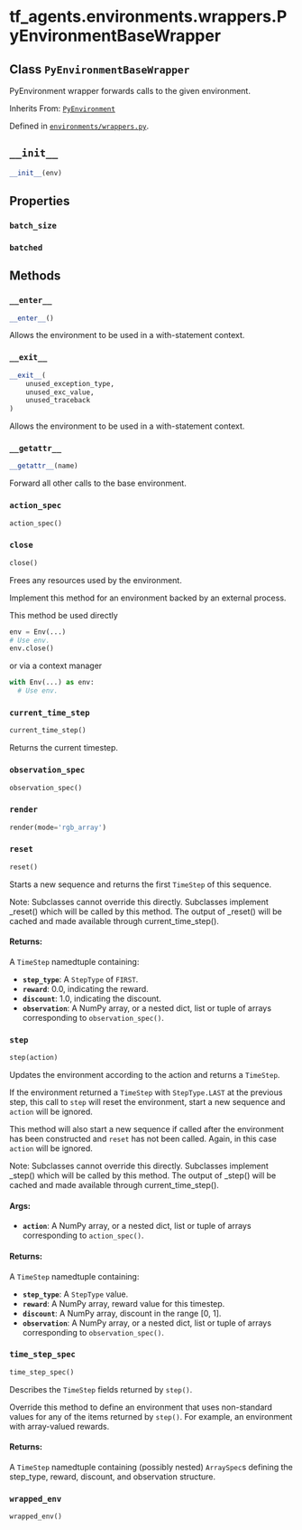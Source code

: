 <div itemscope itemtype="http://developers.google.com/ReferenceObject">
<meta itemprop="name" content="tf_agents.environments.wrappers.PyEnvironmentBaseWrapper" />
<meta itemprop="path" content="Stable" />
<meta itemprop="property" content="batch_size"/>
<meta itemprop="property" content="batched"/>
<meta itemprop="property" content="__enter__"/>
<meta itemprop="property" content="__exit__"/>
<meta itemprop="property" content="__getattr__"/>
<meta itemprop="property" content="__init__"/>
<meta itemprop="property" content="action_spec"/>
<meta itemprop="property" content="close"/>
<meta itemprop="property" content="current_time_step"/>
<meta itemprop="property" content="observation_spec"/>
<meta itemprop="property" content="render"/>
<meta itemprop="property" content="reset"/>
<meta itemprop="property" content="step"/>
<meta itemprop="property" content="time_step_spec"/>
<meta itemprop="property" content="wrapped_env"/>
</div>

# tf_agents.environments.wrappers.PyEnvironmentBaseWrapper

## Class `PyEnvironmentBaseWrapper`

PyEnvironment wrapper forwards calls to the given environment.

Inherits From: [`PyEnvironment`](../../../tf_agents/environments/py_environment/PyEnvironment.md)



Defined in [`environments/wrappers.py`](https://github.com/tensorflow/agents/tree/master/tf_agents/environments/wrappers.py).

<!-- Placeholder for "Used in" -->


<h2 id="__init__"><code>__init__</code></h2>

``` python
__init__(env)
```





## Properties

<h3 id="batch_size"><code>batch_size</code></h3>



<h3 id="batched"><code>batched</code></h3>





## Methods

<h3 id="__enter__"><code>__enter__</code></h3>

``` python
__enter__()
```

Allows the environment to be used in a with-statement context.

<h3 id="__exit__"><code>__exit__</code></h3>

``` python
__exit__(
    unused_exception_type,
    unused_exc_value,
    unused_traceback
)
```

Allows the environment to be used in a with-statement context.

<h3 id="__getattr__"><code>__getattr__</code></h3>

``` python
__getattr__(name)
```

Forward all other calls to the base environment.

<h3 id="action_spec"><code>action_spec</code></h3>

``` python
action_spec()
```



<h3 id="close"><code>close</code></h3>

``` python
close()
```

Frees any resources used by the environment.

Implement this method for an environment backed by an external process.

This method be used directly

```python
env = Env(...)
# Use env.
env.close()
```

or via a context manager

```python
with Env(...) as env:
  # Use env.
```

<h3 id="current_time_step"><code>current_time_step</code></h3>

``` python
current_time_step()
```

Returns the current timestep.

<h3 id="observation_spec"><code>observation_spec</code></h3>

``` python
observation_spec()
```



<h3 id="render"><code>render</code></h3>

``` python
render(mode='rgb_array')
```



<h3 id="reset"><code>reset</code></h3>

``` python
reset()
```

Starts a new sequence and returns the first `TimeStep` of this sequence.

Note: Subclasses cannot override this directly. Subclasses implement
_reset() which will be called by this method. The output of _reset() will
be cached and made available through current_time_step().

#### Returns:

A `TimeStep` namedtuple containing:
* <b>`step_type`</b>: A `StepType` of `FIRST`.
* <b>`reward`</b>: 0.0, indicating the reward.
* <b>`discount`</b>: 1.0, indicating the discount.
* <b>`observation`</b>: A NumPy array, or a nested dict, list or tuple of arrays
      corresponding to `observation_spec()`.

<h3 id="step"><code>step</code></h3>

``` python
step(action)
```

Updates the environment according to the action and returns a `TimeStep`.

If the environment returned a `TimeStep` with `StepType.LAST` at the
previous step, this call to `step` will reset the environment,
start a new sequence and `action` will be ignored.

This method will also start a new sequence if called after the environment
has been constructed and `reset` has not been called. Again, in this case
`action` will be ignored.

Note: Subclasses cannot override this directly. Subclasses implement
_step() which will be called by this method. The output of _step() will be
cached and made available through current_time_step().

#### Args:

* <b>`action`</b>: A NumPy array, or a nested dict, list or tuple of arrays
    corresponding to `action_spec()`.


#### Returns:

A `TimeStep` namedtuple containing:
* <b>`step_type`</b>: A `StepType` value.
* <b>`reward`</b>: A NumPy array, reward value for this timestep.
* <b>`discount`</b>: A NumPy array, discount in the range [0, 1].
* <b>`observation`</b>: A NumPy array, or a nested dict, list or tuple of arrays
      corresponding to `observation_spec()`.

<h3 id="time_step_spec"><code>time_step_spec</code></h3>

``` python
time_step_spec()
```

Describes the `TimeStep` fields returned by `step()`.

Override this method to define an environment that uses non-standard values
for any of the items returned by `step()`. For example, an environment with
array-valued rewards.

#### Returns:

A `TimeStep` namedtuple containing (possibly nested) `ArraySpec`s defining
the step_type, reward, discount, and observation structure.

<h3 id="wrapped_env"><code>wrapped_env</code></h3>

``` python
wrapped_env()
```





